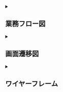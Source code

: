 <details>

<summary><h2>業務フロー図</h2></summary>


- MVP（Minimum Viable Product）版

![業務フロー図MVP版](images/flow_chart.png)

</details>

<details>

<summary><h2>画面遷移図</h2></summary>

- MVP（Minimum Viable Product）版

![画面遷移図](images/screen_transition.png)

</details>

<details>

<summary><h2>ワイヤーフレーム</h2></summary>

- MVP（Minimum Viable Product）版

<details>
<summary><h3>ログイン画面</h3></summary>

</details>

<details>
<summary><h3>定型文・送信パターン一覧画面</h3></summary>

</details>

<details>
    
<summary><h3>定型文新規作成画面</h3></summary>

</details>

<details>
    
    
<summary><h3>定型文編集画面</h3></summary>

</details>

<details>

<summary><h3>送信パターン新規作成画面</h3></summary>

</details>

<details>
    
<summary><h3>送信パターン編集作成画面</h3></summary>

</details>


</details>
